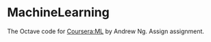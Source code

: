 # MachineLearning
The Octave code for [Coursera:ML](https://www.coursera.org/learn/machine-learning/) by Andrew Ng. Assign assignment.
